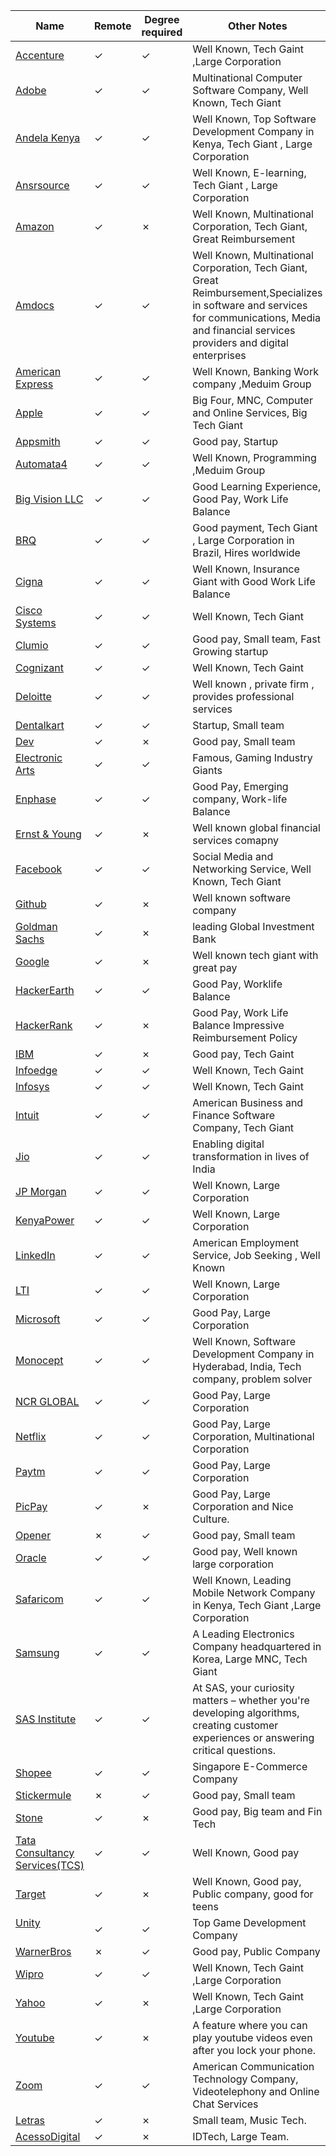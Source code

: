 | Name                                                                                                                                  | Remote  | Degree required | Other Notes                                                                          |
| ------------------------------------------------------------------------------------------------------------------------------------- | ------- | --------------- | ------------------------------------------------------------------------------------ |
| [Accenture](https://github.com/draco-malfoy/StartHub/blob/main/Database/Accenture.md)                                                 | &check; | &check;         | Well Known, Tech Gaint ,Large Corporation                                            |
| [Adobe](https://github.com/draco-malfoy/StartHub/blob/main/Database/Adobe.md)                                                          | &check; | &check;         | Multinational Computer Software Company, Well Known, Tech Giant                      |
| [Andela Kenya](https://github.com/draco-malfoy/StartHub/blob/main/Database/Andela.md)                                                 | &check; | &check;         | Well Known, Top Software Development Company in Kenya, Tech Giant , Large Corporation|
| [Ansrsource](https://github.com/draco-malfoy/StartHub/blob/main/Database/Ansrsource.md)                                                 | &check; | &check;         | Well Known, E-learning, Tech Giant , Large Corporation|
| [Amazon](https://github.com/draco-malfoy/StartHub/blob/main/Database/Amazon.md)                                                       | &check; | &cross;         | Well Known, Multinational Corporation, Tech Giant, Great Reimbursement               |
| [Amdocs](https://github.com/draco-malfoy/StartHub/blob/main/Database/Amdocs.md)                                                       | &check; | &check;         | Well Known, Multinational Corporation, Tech Giant, Great Reimbursement,Specializes in software and services for communications, Media and financial services providers and digital enterprises
| [American Express](https://github.com/mani9793/StartHub/blob/main/American%20Express.md)                                              | &check; | &check;         | Well Known, Banking Work company ,Meduim Group |
| [Apple](https://github.com/draco-malfoy/StartHub/blob/main/Database/Apple.md)                                                          | &check; | &check;         | Big Four, MNC, Computer and Online Services, Big Tech Giant                          |
| [Appsmith](https://github.com/draco-malfoy/StartHub/blob/main/Database/Appsmith.md)                                                   | &check; | &check;         | Good pay, Startup                                                                    |
| [Automata4](https://github.com/draco-malfoy/StartHub/blob/main/Database/Automata4.md)                                                 | &check; | &check;         | Well Known, Programming ,Meduim Group                                                |
| [Big Vision LLC](https://github.com/draco-malfoy/StartHub/blob/main/Database/BigVisionLLC.md)                                         | &check; | &check;         | Good Learning Experience, Good Pay, Work Life Balance                                |
| [BRQ](https://github.com/draco-malfoy/StartHub/blob/main/Database/BRQ.md)                                                 | &check; | &check;         | Good payment, Tech Giant , Large Corporation in Brazil, Hires worldwide   
| [Cigna](https://github.com/draco-malfoy/StartHub/blob/main/Database/Cigna.md)                                                         | &check; | &check;         | Well Known, Insurance Giant with Good Work Life Balance                                                               |
| [Cisco Systems](https://github.com/draco-malfoy/StartHub/blob/main/Database/Cisco_Systems.md)                                          | &check; | &check;         | Well Known, Tech Giant                                                               |
| [Clumio](https://github.com/draco-malfoy/StartHub/blob/main/Database/Clumio.md)                                                       | &check; | &check;         | Good pay, Small team, Fast Growing startup                                           |
| [Cognizant](https://github.com/draco-malfoy/StartHub/blob/main/Database/Cognizant.md)                                                 | &check; | &check;         | Well Known, Tech Gaint   
|[Deloitte](https://github.com/mani9793/StartHub/blob/main/Deloitte.md)                                               | &check; | &check;			| Well known , private firm , provides professional services  |                           
| [Dentalkart](https://github.com/draco-malfoy/StartHub/blob/main/Database/Dentalkart.md)                                               | &check; | &check;			| Startup, Small team                                                                  |
| [Dev](https://github.com/draco-malfoy/StartHub/blob/main/Database/Dev.md)                                                             | &check; | &cross;         | Good pay, Small team                                                                 |
| [Electronic Arts](https://github.com/draco-malfoy/StartHub/blob/main/Database/ElectronicArts.md)                                      | &check; | &check;         | Famous, Gaming Industry Giants                                                       |
| [Enphase](https://github.com/draco-malfoy/StartHub/blob/main/Database/Enphase.md)                                                     | &check; | &check;         | Good Pay, Emerging company, Work-life Balance                                        |
| [Ernst & Young](https://github.com/draco-malfoy/StartHub/blob/main/Database/ErnstandYoung.md)                                         | &check; | &cross;         | Well known global financial services comapny                                         |
| [Facebook](https://github.com/draco-malfoy/StartHub/blob/main/Database/Facebook.md)                                                    | &check; | &check;         | Social Media and Networking Service, Well Known, Tech Giant                          |
| [Github](https://github.com/draco-malfoy/StartHub/blob/main/Database/Github.md)                                                       | &check; | &cross;         | Well known software company                                                          |
| [Goldman Sachs](https://github.com/adarsh115/StartHub/blob/main/Database/Goldman%20Sachs.md)                                          | &check; | &cross;        | leading Global Investment Bank                                                      |
| [Google](https://github.com/draco-malfoy/StartHub/blob/main/Database/Google.md)                                                       | &check; | &cross;         | Well known tech giant with great pay                                                 |
| [HackerEarth](https://github.com/draco-malfoy/StartHub/blob/main/Database/HackerEarth.md)                                             | &check; | &check;         | Good Pay, Worklife Balance                                                           |
| [HackerRank](https://github.com/draco-malfoy/StartHub/blob/main/Database/HackerRank.md)                                               | &check; | &cross;         | Good Pay, Work Life Balance Impressive Reimbursement Policy                          |
| [IBM](https://github.com/draco-malfoy/StartHub/blob/main/Database/IBM.md)                                                             | &check; | &cross;         | Good pay, Tech Gaint                                                                 |
| [Infoedge](https://github.com/draco-malfoy/StartHub/blob/main/Database/Infoedge.md)                                                   | &check; | &check;         | Well Known, Tech Gaint                                                               |
| [Infosys](https://github.com/draco-malfoy/StartHub/blob/main/Database/Infosys.md)                                                     | &check; | &check;         | Well Known, Tech Gaint                                                               |
| [Intuit](https://github.com/draco-malfoy/StartHub/blob/main/Database/Intuit.md)                                                        | &check; | &check;         | American Business and Finance Software Company, Tech Giant                           |
| [Jio](https://github.com/draco-malfoy/StartHub/blob/main/Database/Jio.md)                                                              | &check; | &check;        |  Enabling digital transformation in lives of India                                   | 
| [JP Morgan](https://github.com/draco-malfoy/StartHub/blob/main/Database/JPMorgan.md)                                                  | &check; | &check;         | Well Known, Large Corporation                                                        |
| [KenyaPower](https://github.com/draco-malfoy/StartHub/blob/main/Database/KenyaPower.md)                                               | &check; | &check;         | Well Known, Large Corporation                                                        |
| [LinkedIn](https://github.com/draco-malfoy/StartHub/blob/main/Database/LinkedIn.md)                                                    | &check; | &check;         | American Employment Service, Job Seeking , Well Known                                |
| [LTI](https://github.com/draco-malfoy/StartHub/blob/main/Database/LTI.md)                                                             | &check; | &check;         | Well Known, Large Corporation                                                        |
| [Microsoft](https://github.com/draco-malfoy/StartHub/blob/main/Database/Microsoft.md)                                                 | &check; | &check;         | Good Pay, Large Corporation                                                          |
| [Monocept](https://github.com/draco-malfoy/StartHub/blob/main/Database/monocept.md)                                                 | &check; | &check;         | Well Known, Software Development Company in Hyderabad, India, Tech company, problem solver|
| [NCR GLOBAL](https://github.com/draco-malfoy/StartHub/blob/main/Database/NCR%20Global.md)                                             | &check; | &check;         | Good Pay, Large Corporation                                                          |
| [Netflix](https://github.com/draco-malfoy/StartHub/blob/main/Database/Netflix.md)                                                     | &check; | &check;         | Good Pay, Large Corporation, Multinational Corporation                               |
| [Paytm](https://github.com/draco-malfoy/StartHub/blob/main/Database/Paytm.md)                                                         | &check; | &check;         | Good Pay, Large Corporation                                                          |
| [PicPay](https://github.com/draco-malfoy/StartHub/blob/main/Database/PicPay.md)                                                         | &check; | &cross;         | Good Pay, Large Corporation and Nice Culture.                                                          |
| [Opener](https://github.com/draco-malfoy/StartHub/blob/main/Database/Opener.md)                                                                | &cross; | &check;         | Good pay, Small team                                                                 |
| [Oracle](https://github.com/draco-malfoy/StartHub/blob/main/Database/Oracle.md)                                                       | &check; | &check;         | Good pay, Well known large corporation                                               |
| [Safaricom](https://github.com/draco-malfoy/StartHub/blob/main/Database/Safaricom.md)                                                 | &check; | &check;         | Well Known, Leading Mobile Network Company in Kenya, Tech Giant ,Large Corporation   |
| [Samsung](https://github.com/draco-malfoy/StartHub/blob/main/Database/Samsung.md)                                                     | &check; | &check;         | A Leading Electronics Company headquartered in Korea, Large MNC, Tech Giant          |
| [SAS Institute](https://github.com/draco-malfoy/StartHub/blob/main/Database/SASInstitute.md)                                                             | &check; | &check;         | At SAS, your curiosity matters – whether you're developing algorithms, creating customer experiences or answering critical questions.                                                              |
| [Shopee](https://github.com/draco-malfoy/StartHub/blob/main/Database/Shopee.md)                                                       | &check; | &check;         | Singapore E-Commerce Company                     |
| [Stickermule](https://github.com/draco-malfoy/StartHub/blob/main/Database/Stickermule.md)                                             | &cross; | &check;         | Good pay, Small team                                                                 |
| [Stone](https://github.com/draco-malfoy/StartHub/blob/main/Database/Stone.md)                                             | &check; | &cross;         | Good pay, Big team and Fin Tech                                                                 |
| [Tata Consultancy Services(TCS)](https://github.com/draco-malfoy/StartHub/blob/main/Database/Tata%20Consultancy%20Services(TCS).md)   | &check; | &check;         | Well Known, Good pay                                                                 |
| [Target](https://github.com/draco-malfoy/StartHub/blob/main/Database/Target.md)                                                       | &check; | &cross;         | Well Known, Good pay, Public company, good for teens                                 |                   
| [Unity](https://github.com/adarsh115/StartHub/blob/main/Database/Unity.md)                                                            | &check; | &check;         | Top Game  Development Company                          |
| [WarnerBros](https://github.com/draco-malfoy/StartHub/blob/main/WarnerBros.md)                                                        | &cross; | &check;         | Good pay, Public Company                                                             |
| [Wipro](https://github.com/draco-malfoy/StartHub/blob/main/Database/Wipro.md)                                                         | &check; | &check;         | Well Known, Tech Gaint ,Large Corporation                                            |    
| [Yahoo](https://github.com/draco-malfoy/StartHub/blob/main/Database/Yahoo.md)                                                         | &check; | &cross;         | Well Known, Tech Gaint ,Large Corporation                                            |
| [Youtube](https://github.com/draco-malfoy/StartHub/blob/main/Database/Youtube.md)                                                   | &check; | &cross;         | A feature where you can play youtube videos even after you lock your phone.
| [Zoom](https://github.com/draco-malfoy/StartHub/blob/main/Database/Zoom.md)                                                            | &check; | &check;         | American Communication Technology Company, Videotelephony and Online Chat Services   |
| [Letras](https://github.com/draco-malfoy/StartHub/blob/main/Database/Letras.md)                                                   | &check; | &cross;         | Small team, Music Tech.
| [AcessoDigital](https://github.com/draco-malfoy/StartHub/blob/main/Database/AcessoDigital.md)                                                   | &check; | &cross;         | IDTech, Large Team.
